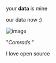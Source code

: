 <!-- ![Silicon27's GitHub stats](https://github-readme-stats.vercel.app/api?username=Silicon27&show_icons=true&theme=tokyonight) -->
<!-- ![Top Langs](https://github-readme-stats.vercel.app/api/top-langs/?username=silicon27&layout=compact) -->
your **data** is mine


























our data now :)

![image](https://github.com/user-attachments/assets/e5fb3fea-7eba-43b3-bf52-bc3c63fa1095)



"*Comrads.*"


I love open source
